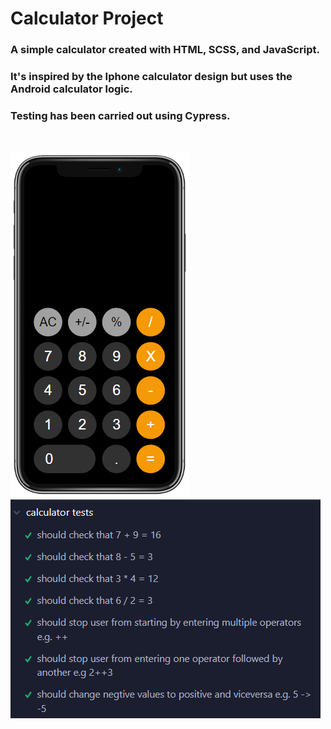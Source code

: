 # Calculator Project

### A simple calculator created with HTML, SCSS, and JavaScript.

### It's inspired by the Iphone calculator design but uses the Android calculator logic.

### Testing has been carried out using Cypress.

<br>

![screenshot](media/calculator-screenshot.png)
![screenshot](media/test-cases.png)
